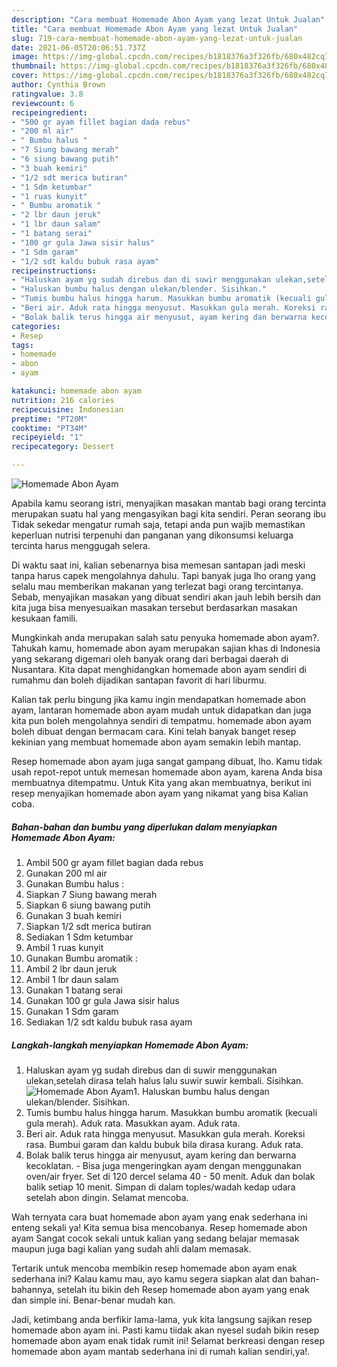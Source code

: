 ```yaml
---
description: "Cara membuat Homemade Abon Ayam yang lezat Untuk Jualan"
title: "Cara membuat Homemade Abon Ayam yang lezat Untuk Jualan"
slug: 719-cara-membuat-homemade-abon-ayam-yang-lezat-untuk-jualan
date: 2021-06-05T20:06:51.737Z
image: https://img-global.cpcdn.com/recipes/b1818376a3f326fb/680x482cq70/homemade-abon-ayam-foto-resep-utama.jpg
thumbnail: https://img-global.cpcdn.com/recipes/b1818376a3f326fb/680x482cq70/homemade-abon-ayam-foto-resep-utama.jpg
cover: https://img-global.cpcdn.com/recipes/b1818376a3f326fb/680x482cq70/homemade-abon-ayam-foto-resep-utama.jpg
author: Cynthia Brown
ratingvalue: 3.8
reviewcount: 6
recipeingredient:
- "500 gr ayam fillet bagian dada rebus"
- "200 ml air"
- " Bumbu halus "
- "7 Siung bawang merah"
- "6 siung bawang putih"
- "3 buah kemiri"
- "1/2 sdt merica butiran"
- "1 Sdm ketumbar"
- "1 ruas kunyit"
- " Bumbu aromatik "
- "2 lbr daun jeruk"
- "1 lbr daun salam"
- "1 batang serai"
- "100 gr gula Jawa sisir halus"
- "1 Sdm garam"
- "1/2 sdt kaldu bubuk rasa ayam"
recipeinstructions:
- "Haluskan ayam yg sudah direbus dan di suwir menggunakan ulekan,setelah dirasa telah halus lalu suwir suwir kembali. Sisihkan."
- "Haluskan bumbu halus dengan ulekan/blender. Sisihkan."
- "Tumis bumbu halus hingga harum. Masukkan bumbu aromatik (kecuali gula merah). Aduk rata. Masukkan ayam. Aduk rata."
- "Beri air. Aduk rata hingga menyusut. Masukkan gula merah. Koreksi rasa. Bumbui garam dan kaldu bubuk bila dirasa kurang. Aduk rata."
- "Bolak balik terus hingga air menyusut, ayam kering dan berwarna kecoklatan. Bisa juga mengeringkan ayam dengan menggunakan oven/air fryer. Set di 120 dercel selama 40 - 50 menit. Aduk dan bolak balik setiap 10 menit. Simpan di dalam toples/wadah kedap udara setelah abon dingin. Selamat mencoba."
categories:
- Resep
tags:
- homemade
- abon
- ayam

katakunci: homemade abon ayam 
nutrition: 216 calories
recipecuisine: Indonesian
preptime: "PT20M"
cooktime: "PT34M"
recipeyield: "1"
recipecategory: Dessert

---
```



![Homemade Abon Ayam](https://img-global.cpcdn.com/recipes/b1818376a3f326fb/680x482cq70/homemade-abon-ayam-foto-resep-utama.jpg)

Apabila kamu seorang istri, menyajikan masakan mantab bagi orang tercinta merupakan suatu hal yang mengasyikan bagi kita sendiri. Peran seorang ibu Tidak sekedar mengatur rumah saja, tetapi anda pun wajib memastikan keperluan nutrisi terpenuhi dan panganan yang dikonsumsi keluarga tercinta harus menggugah selera.

Di waktu  saat ini, kalian sebenarnya bisa memesan santapan jadi meski tanpa harus capek mengolahnya dahulu. Tapi banyak juga lho orang yang selalu mau memberikan makanan yang terlezat bagi orang tercintanya. Sebab, menyajikan masakan yang dibuat sendiri akan jauh lebih bersih dan kita juga bisa menyesuaikan masakan tersebut berdasarkan masakan kesukaan famili. 



Mungkinkah anda merupakan salah satu penyuka homemade abon ayam?. Tahukah kamu, homemade abon ayam merupakan sajian khas di Indonesia yang sekarang digemari oleh banyak orang dari berbagai daerah di Nusantara. Kita dapat menghidangkan homemade abon ayam sendiri di rumahmu dan boleh dijadikan santapan favorit di hari liburmu.

Kalian tak perlu bingung jika kamu ingin mendapatkan homemade abon ayam, lantaran homemade abon ayam mudah untuk didapatkan dan juga kita pun boleh mengolahnya sendiri di tempatmu. homemade abon ayam boleh dibuat dengan bermacam cara. Kini telah banyak banget resep kekinian yang membuat homemade abon ayam semakin lebih mantap.

Resep homemade abon ayam juga sangat gampang dibuat, lho. Kamu tidak usah repot-repot untuk memesan homemade abon ayam, karena Anda bisa membuatnya ditempatmu. Untuk Kita yang akan membuatnya, berikut ini resep menyajikan homemade abon ayam yang nikamat yang bisa Kalian coba.

<!--inarticleads1-->

##### Bahan-bahan dan bumbu yang diperlukan dalam menyiapkan Homemade Abon Ayam:

1. Ambil 500 gr ayam fillet bagian dada rebus
1. Gunakan 200 ml air
1. Gunakan  Bumbu halus :
1. Siapkan 7 Siung bawang merah
1. Siapkan 6 siung bawang putih
1. Gunakan 3 buah kemiri
1. Siapkan 1/2 sdt merica butiran
1. Sediakan 1 Sdm ketumbar
1. Ambil 1 ruas kunyit
1. Gunakan  Bumbu aromatik :
1. Ambil 2 lbr daun jeruk
1. Ambil 1 lbr daun salam
1. Gunakan 1 batang serai
1. Gunakan 100 gr gula Jawa sisir halus
1. Gunakan 1 Sdm garam
1. Sediakan 1/2 sdt kaldu bubuk rasa ayam




<!--inarticleads2-->

##### Langkah-langkah menyiapkan Homemade Abon Ayam:

1. Haluskan ayam yg sudah direbus dan di suwir menggunakan ulekan,setelah dirasa telah halus lalu suwir suwir kembali. Sisihkan.
<img src="https://img-global.cpcdn.com/steps/f8d3b58e5957fe34/160x128cq70/homemade-abon-ayam-langkah-memasak-1-foto.jpg" alt="Homemade Abon Ayam">1. Haluskan bumbu halus dengan ulekan/blender. Sisihkan.
1. Tumis bumbu halus hingga harum. Masukkan bumbu aromatik (kecuali gula merah). Aduk rata. Masukkan ayam. Aduk rata.
1. Beri air. Aduk rata hingga menyusut. Masukkan gula merah. Koreksi rasa. Bumbui garam dan kaldu bubuk bila dirasa kurang. Aduk rata.
1. Bolak balik terus hingga air menyusut, ayam kering dan berwarna kecoklatan. - Bisa juga mengeringkan ayam dengan menggunakan oven/air fryer. Set di 120 dercel selama 40 - 50 menit. Aduk dan bolak balik setiap 10 menit. Simpan di dalam toples/wadah kedap udara setelah abon dingin. Selamat mencoba.




Wah ternyata cara buat homemade abon ayam yang enak sederhana ini enteng sekali ya! Kita semua bisa mencobanya. Resep homemade abon ayam Sangat cocok sekali untuk kalian yang sedang belajar memasak maupun juga bagi kalian yang sudah ahli dalam memasak.

Tertarik untuk mencoba membikin resep homemade abon ayam enak sederhana ini? Kalau kamu mau, ayo kamu segera siapkan alat dan bahan-bahannya, setelah itu bikin deh Resep homemade abon ayam yang enak dan simple ini. Benar-benar mudah kan. 

Jadi, ketimbang anda berfikir lama-lama, yuk kita langsung sajikan resep homemade abon ayam ini. Pasti kamu tiidak akan nyesel sudah bikin resep homemade abon ayam enak tidak rumit ini! Selamat berkreasi dengan resep homemade abon ayam mantab sederhana ini di rumah kalian sendiri,ya!.

